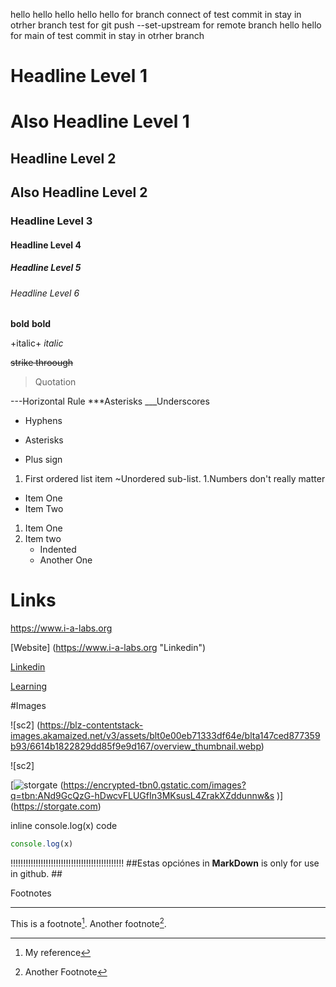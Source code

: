 hello
hello hello
hello hello for branch connect  of test commit in stay in otrher branch
test for git push --set-upstream for remote branch
hello hello for main of test commit in stay in otrher branch

# Headline Level 1
Also Headline Level 1
=====================


## Headline Level 2 
Also Headline Level 2
--------------------

### Headline Level 3
#### Headline Level 4
##### Headline Level 5
###### Headline Level 6 

**bold**
__bold__

+italic+
_italic_

~~strike throough~~
>Quotation

---Horizontal Rule
***Asterisks
___Underscores

- Hyphens
* Asterisks
+ Plus sign

1. First ordered list item
  ~Unordered sub-list.
1.Numbers don't really matter

- Item One
- Item Two

1.  Item One
1.  Item two
    - Indented
    - Another One


# Links #
https://www.i-a-labs.org 

[Website] (https://www.i-a-labs.org "Linkedin")

[Linkedin]

[Learning][1]

[Linkedin]: https://www.i-a-labs.org

[1]: https://www.i-a-labs.org/learning

#Images

![sc2] (https://blz-contentstack-images.akamaized.net/v3/assets/blt0e00eb71333df64e/blta147ced877359b93/6614b1822829dd85f9e9d167/overview_thumbnail.webp)

![sc2]

[storgate]: https://encrypted-tbn0.gstatic.com/images?q=tbn:ANd9GcQzG-hDwcvFLUGfIn3MKsusL4ZrakXZddunnw&s 

[![storgate] (https://encrypted-tbn0.gstatic.com/images?q=tbn:ANd9GcQzG-hDwcvFLUGfIn3MKsusL4ZrakXZddunnw&s
)] (https://storgate.com) 

inline console.log(x) code

```js let x = 5;
console.log(x) 
```
!!!!!!!!!!!!!!!!!!!!!!!!!!!!!!!!!!!!!!!!!!!!!
##Estas opciónes in __MarkDown__ is only for use in github. ##

Footnotes
_________

This is a footnote[^1]. Another footnote[^2].

[^1]: My reference
[^2]: Another Footnote


